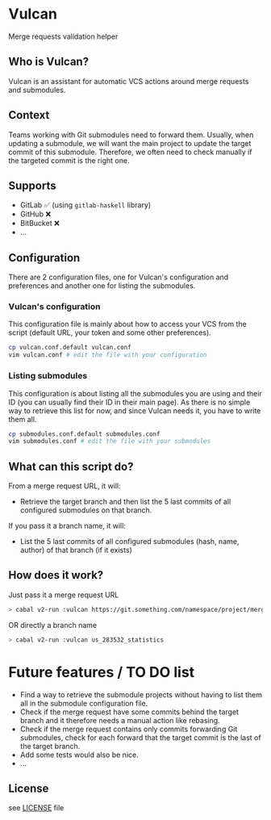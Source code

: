 # Vulcan
Merge requests validation helper

## Who is Vulcan?
Vulcan is an assistant for automatic VCS actions around merge requests and submodules.

## Context
Teams working with Git submodules need to forward them. Usually, when updating a submodule, we will want the main project to update the target commit of this submodule. Therefore, we often need to check manually if the targeted commit is the right one.

## Supports
- GitLab :white_check_mark: (using `gitlab-haskell` library)
- GitHub :x:
- BitBucket :x:
- ...

## Configuration
There are 2 configuration files, one for Vulcan's configuration and preferences and another one for listing the submodules.

### Vulcan's configuration
This configuration file is mainly about how to access your VCS from the script (default URL, your token and some other preferences).
```bash
cp vulcan.conf.default vulcan.conf
vim vulcan.conf # edit the file with your configuration
```

### Listing submodules
This configuration is about listing all the submodules you are using and their ID (you can usually find their ID in their main page).
As there is no simple way to retrieve this list for now, and since Vulcan needs it, you have to write them all.
```bash
cp submodules.conf.default submodules.conf
vim submodules.conf # edit the file with your submodules
```

## What can this script do?
From a merge request URL, it will:
- Retrieve the target branch and then list the 5 last commits of all configured submodules on that branch.

If you pass it a branch name, it will:
- List the 5 last commits of all configured submodules (hash, name, author) of that branch (if it exists)

## How does it work?
Just pass it a merge request URL

```bash
> cabal v2-run :vulcan https://git.something.com/namespace/project/merge_requests/199
```

OR directly a branch name

```bash
> cabal v2-run :vulcan us_283532_statistics
```

# Future features / TO DO list
- Find a way to retrieve the submodule projects without having to list them all in the submodule configuration file.
- Check if the merge request have some commits behind the target branch and it therefore needs a manual action like rebasing.
- Check if the merge request contains only commits forwarding Git submodules, check for each forward that the target commit is the last of the target branch.
- Add some tests would also be nice.
- ...

## License
see [LICENSE](LICENSE) file